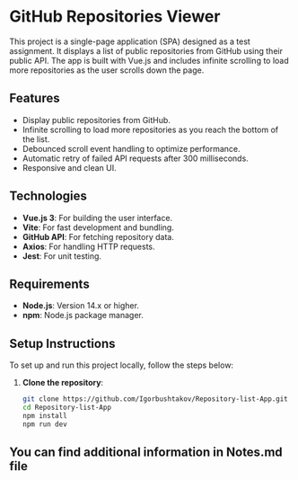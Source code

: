 # GitHub Repositories Viewer

This project is a single-page application (SPA) designed as a test assignment. It displays a list of public repositories from GitHub using their public API. The app is built with Vue.js and includes infinite scrolling to load more repositories as the user scrolls down the page.


## Features

- Display public repositories from GitHub.
- Infinite scrolling to load more repositories as you reach the bottom of the list.
- Debounced scroll event handling to optimize performance.
- Automatic retry of failed API requests after 300 milliseconds.
- Responsive and clean UI.

## Technologies

- **Vue.js 3**: For building the user interface.
- **Vite**: For fast development and bundling.
- **GitHub API**: For fetching repository data.
- **Axios**: For handling HTTP requests.
- **Jest**: For unit testing.

## Requirements

- **Node.js**: Version 14.x or higher.
- **npm**: Node.js package manager.

## Setup Instructions

To set up and run this project locally, follow the steps below:

1. **Clone the repository**:
   ```bash
   git clone https://github.com/Igorbushtakov/Repository-list-App.git
   cd Repository-list-App
   npm install
   npm run dev
   
## You can find additional information in Notes.md file

